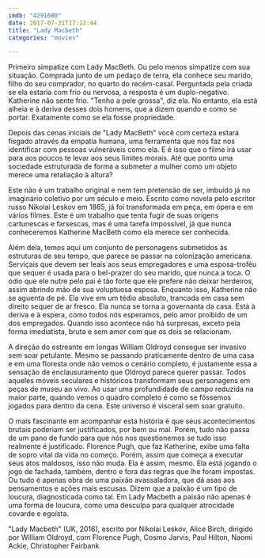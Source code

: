 ```yaml
---
imdb: "4291600"
date: 2017-07-31T17:12:44
title: "Lady Macbeth"
categories: "movies"

---
```

Primeiro simpatize com Lady MacBeth. Ou pelo menos simpatize com sua situação. Comprada junto de um pedaço de terra, ela conhece seu marido, filho do seu comprador, no quarto do recém-casal. Perguntada pela criada se ela estaria com frio ou nervosa, a resposta é um duplo-negativo. Katherine não sente frio. "Tenho a pele grossa", diz ela. No entanto, ela está alheia e à deriva desses dois homens, que a dizem quando e como se portar. Exatamente como se ela fosse propriedade.

Depois das cenas iniciais de "Lady MacBeth" você com certeza estará fisgado através da empatia humana, uma ferramenta que nos faz nos identificar com pessoas vulneráveis como ela. E é isso que o filme irá usar para aos poucos te levar aos seus limites morais. Até que ponto uma sociedade estruturada de forma a submeter a mulher como um objeto merece uma retaliação à altura?

Este não é um trabalho original e nem tem pretensão de ser, imbuído já no imaginário coletivo por um século e meio. Escrito como novela pelo escritor russo Nikolai Leskov em 1865, já foi transformada em peça, em ópera e em vários filmes. Este é um trabalho que tenta fugir de suas origens cartunescas e farsescas, mas é uma tarefa impossível, já que nunca conheceremos Katherine MacBeth como ela merece ser conhecida.

Além dela, temos aqui um conjunto de personagens submetidos às estruturas de seu tempo, que parece se passar na colonização americana. Serviçais que devem ser leais aos seus empregadores e uma esposa-troféu que sequer é usada para o bel-prazer do seu marido, que nunca a toca. O ódio que ele nutre pelo pai é tão forte que ele prefere não deixar herdeiros, assim abrindo mão de sua voluptuosa esposa. Enquanto isso, Katherine não se aguenta de pé. Ela vive em um tédio absoluto, trancada em casa sem direito sequer de ar fresco. Ela nunca se torna a governanta da casa. Está à deriva e à espera, como todos nós esperamos, pelo amor proibido de um dos empregados. Quando isso acontece não há surpresas, exceto pela forma imediatista, bruta e sem amor com que os dois se relacionam.

A direção do estreante em longas William Oldroyd consegue ser invasivo sem soar petulante. Mesmo se passando praticamente dentro de uma casa e em uma floresta onde não vemos o cenário completo, é justamente essa a sensação de enclausuramento que Oldroyd parece querer passar. Todos aqueles móveis seculares e históricos transformam seus personagens em peças de museu ao vivo. Ao usar uma profundidade de campo reduzida na maior parte, quando vemos o quadro completo é como se fôssemos jogados para dentro da cena. Este universo é visceral sem soar gratuito.

O mais fascinante em acompanhar esta história é que seus acontecimentos brutais poderiam ser justificados, por bem ou mal. Porém, tudo não passa de um pano de fundo para que nós nos questionemos se tudo isso realmente é justificado. Florence Pugh, que faz Katherine, exibe uma falta de sopro vital da vida no começo. Porém, assim que começa a executar seus atos maldosos, isso não muda. Ela é assim, mesmo. Ela está jogando o jogo de fachada, também, dentro e fora das regras que lhe foram impostas. Ou tudo é apenas obra de uma paixão avassaladora, que dá asas aos pensamentos e ações mais escusas. Dizem que a paixão é um tipo de loucura, diagnosticada como tal. Em Lady Macbeth a paixão não apenas é uma forma de loucura, como uma desculpa para qualquer atrocidade covarde e egoísta.

"Lady Macbeth" (UK, 2016), escrito por Nikolai Leskov, Alice Birch, dirigido por William Oldroyd, com Florence Pugh, Cosmo Jarvis, Paul Hilton, Naomi Ackie, Christopher Fairbank


